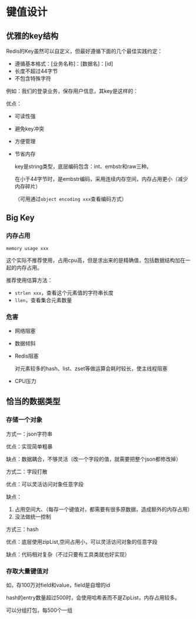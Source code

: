# 键值设计



## 优雅的key结构

Redis的Key虽然可以自定义，但最好遵循下面的几个最佳实践约定：

- 遵循基本格式：[业务名称]：[数据名]：[id]
- 长度不超过44字节
- 不包含特殊字符

例如：我们的登录业务，保存用户信息，其key是这样的：

优点：

- 可读性强

- 避免key冲突

- 方便管理

- 节省内存

  key是string类型，底层编码包含：int、embstr和raw三种。

  在小于44字节时，是embstr编码，采用连续内存空间，内存占用更小（减少内存碎片）

  （可用通过`object encoding xxx`查看编码方式）



## Big Key

### 内存占用

`memory usage xxx`

这个实际不推荐使用，占用cpu高，但是求出来的是精确值，包括数据结构加在一起的内存占用。

推荐使用估算方法：

- `strlen xxx`，查看这个元素值的字符串长度
- `llen`，查看集合元素数量



### 危害

- 网络阻塞

- 数据倾斜

- Redis阻塞

  对元素较多的hash、list、zset等做运算会耗时较长，使主线程阻塞

- CPU压力





## 恰当的数据类型



### 存储一个对象

方式一：json字符串

优点：实现简单粗暴

缺点：数据耦合，不够灵活（改一个字段的值，就需要把整个json都修改掉）



方式二：字段打散

优点：可以灵活访问对象任意字段

缺点：

1. 占用空间大、（每存一个键值对，都需要有很多原数据，造成额外的内存占用）
2. 没法做统一控制



方式三：hash

优点：底层使用zipList,空间占用小，可以灵活访问对象的任意字段

缺点：代码相对复杂（不过只要有工具类就也好实现）



### 存取大量键值对

如，存100万对field和value，field是自增的id

hash的entry数量超过500时，会使用哈希表而不是ZipList，内存占用较多。



可以分组打包，每500个一组

